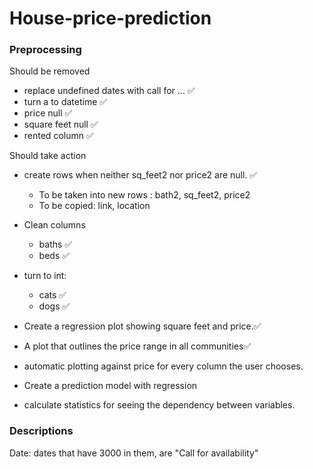 # House-price-prediction

### Preprocessing

Should be removed
* replace undefined dates with call for ... ✅ 
* turn a to datetime ✅ 
* price null ✅ 
* square feet null ✅ 
* rented column ✅ 


Should take action
* create rows when neither sq_feet2 nor price2 are null. ✅ 
    * To be taken into new rows : bath2, sq_feet2, price2
    * To be copied: link, location
* Clean columns
    * baths ✅
    * beds ✅
* turn to int:
    * cats ✅
    * dogs ✅

* Create a regression plot showing square feet and price.✅
* A plot that outlines the price range in all communities✅
* automatic plotting against price for every column the user chooses.
* Create a prediction model with regression
* calculate statistics for seeing the dependency between variables.


### Descriptions
Date:
dates that have 3000 in them, are "Call for availability"